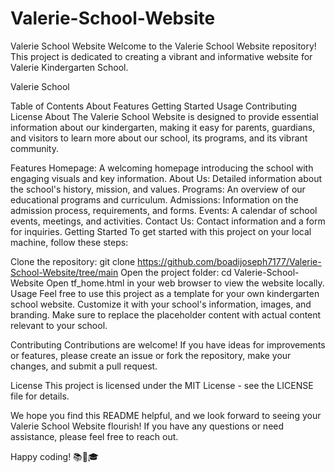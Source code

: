 # Valerie-School-Website
Valerie School Website
Welcome to the Valerie School Website repository! This project is dedicated to creating a vibrant and informative website for Valerie Kindergarten School.

Valerie School

Table of Contents
About
Features
Getting Started
Usage
Contributing
License
About
The Valerie School Website is designed to provide essential information about our kindergarten, making it easy for parents, guardians, and visitors to learn more about our school, its programs, and its vibrant community.

Features
Homepage: A welcoming homepage introducing the school with engaging visuals and key information.
About Us: Detailed information about the school's history, mission, and values.
Programs: An overview of our educational programs and curriculum.
Admissions: Information on the admission process, requirements, and forms.
Events: A calendar of school events, meetings, and activities.
Contact Us: Contact information and a form for inquiries.
Getting Started
To get started with this project on your local machine, follow these steps:

Clone the repository: git clone https://github.com/boadijoseph7177/Valerie-School-Website/tree/main
Open the project folder: cd Valerie-School-Website
Open tf_home.html in your web browser to view the website locally.
Usage
Feel free to use this project as a template for your own kindergarten school website. Customize it with your school's information, images, and branding. Make sure to replace the placeholder content with actual content relevant to your school.

Contributing
Contributions are welcome! If you have ideas for improvements or features, please create an issue or fork the repository, make your changes, and submit a pull request.

License
This project is licensed under the MIT License - see the LICENSE file for details.

We hope you find this README helpful, and we look forward to seeing your Valerie School Website flourish! If you have any questions or need assistance, please feel free to reach out.

Happy coding! 📚🍎🎓
